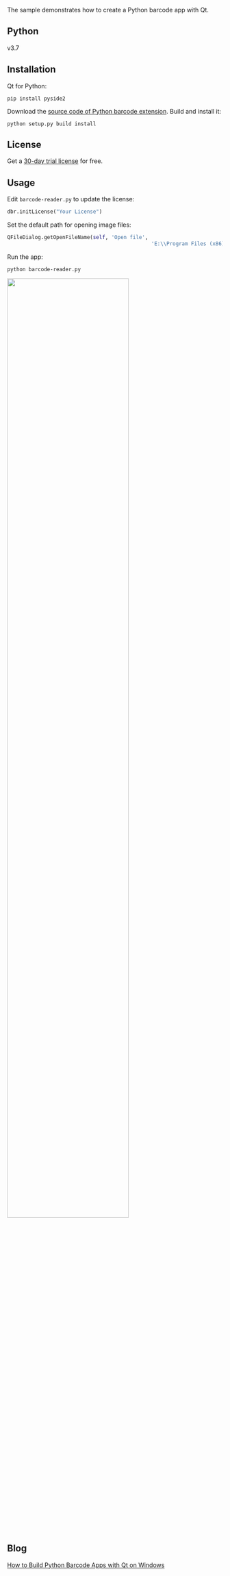 The sample demonstrates how to create a Python barcode app with Qt.

## Python
v3.7

## Installation
Qt for Python:

```
pip install pyside2
```

Download the [source code of Python barcode extension](https://github.com/dynamsoft-dbr/python/tree/master/src). Build and install it:

```
python setup.py build install
```

## License
Get a [30-day trial license](https://www.dynamsoft.com/CustomerPortal/Portal/Triallicense.aspx) for free.

## Usage
Edit `barcode-reader.py` to update the license:

```python
dbr.initLicense("Your License")
```

Set the default path for opening image files:

```python
QFileDialog.getOpenFileName(self, 'Open file',
                                               'E:\\Program Files (x86)\\Dynamsoft\\Barcode Reader 7.2\\Images', "Barcode images (*)")
```

Run the app:

```
python barcode-reader.py
```

<kbd><img src="https://www.codepool.biz/wp-content/uploads/2019/01/qt-python-barcode-reader.PNG" width="75%">
  
## Blog
[How to Build Python Barcode Apps with Qt on Windows](https://www.codepool.biz/build-python-barcode-apps-qt-windows.html)
